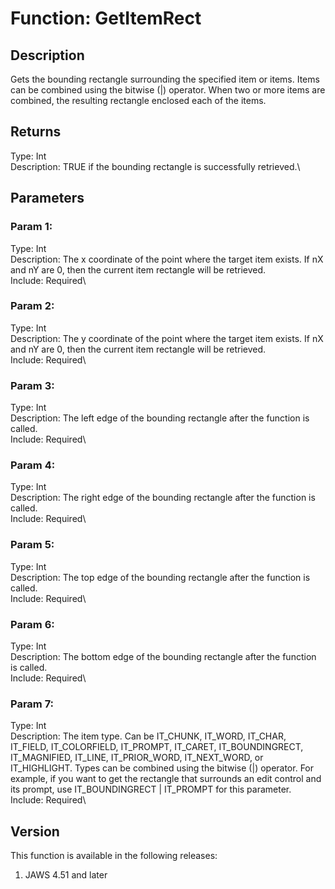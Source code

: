 # Function: GetItemRect

## Description

Gets the bounding rectangle surrounding the specified item or items.
Items can be combined using the bitwise (\|) operator. When two or more
items are combined, the resulting rectangle enclosed each of the items.

## Returns

Type: Int\
Description: TRUE if the bounding rectangle is successfully retrieved.\

## Parameters

### Param 1:

Type: Int\
Description: The x coordinate of the point where the target item exists.
If nX and nY are 0, then the current item rectangle will be retrieved.\
Include: Required\

### Param 2:

Type: Int\
Description: The y coordinate of the point where the target item exists.
If nX and nY are 0, then the current item rectangle will be retrieved.\
Include: Required\

### Param 3:

Type: Int\
Description: The left edge of the bounding rectangle after the function
is called.\
Include: Required\

### Param 4:

Type: Int\
Description: The right edge of the bounding rectangle after the function
is called.\
Include: Required\

### Param 5:

Type: Int\
Description: The top edge of the bounding rectangle after the function
is called.\
Include: Required\

### Param 6:

Type: Int\
Description: The bottom edge of the bounding rectangle after the
function is called.\
Include: Required\

### Param 7:

Type: Int\
Description: The item type. Can be IT_CHUNK, IT_WORD, IT_CHAR, IT_FIELD,
IT_COLORFIELD, IT_PROMPT, IT_CARET, IT_BOUNDINGRECT, IT_MAGNIFIED,
IT_LINE, IT_PRIOR_WORD, IT_NEXT_WORD, or IT_HIGHLIGHT. Types can be
combined using the bitwise (\|) operator. For example, if you want to
get the rectangle that surrounds an edit control and its prompt, use
IT_BOUNDINGRECT \| IT_PROMPT for this parameter.\
Include: Required\

## Version

This function is available in the following releases:

1.  JAWS 4.51 and later
